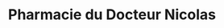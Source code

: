---
title: "Pharmacie du Docteur Nicolas"
url: /nice/pharmacie-du-docteur-nicolas/
shop: Drogerie
---